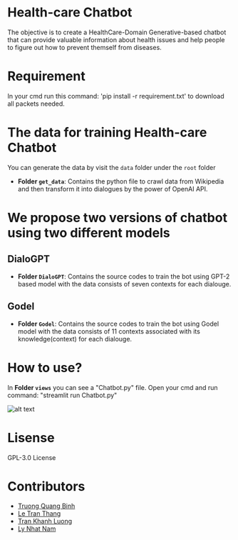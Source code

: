 # Health-care Chatbot

The objective is to create a HealthCare-Domain Generative-based chatbot that can provide valuable information about health issues and help people to figure out how to prevent themself from diseases.

# Requirement 

In your cmd run this command: 'pip install -r requirement.txt' to download all packets needed.

# The data for training Health-care Chatbot 

You can generate the data by visit the `data` folder under the `root` folder

- **Folder `get_data`**: Contains the python file to crawl data from Wikipedia and then transform it into dialogues by the power of OpenAI API.

# We propose two versions of chatbot using two different models

## DialoGPT
- **Folder `DialoGPT`**: Contains the source codes to train the bot using GPT-2 based model with the data consists of seven contexts for each dialouge.
## Godel
- **Folder `Godel`**: Contains the source codes to train the bot using Godel model with the data consists of 11 contexts associated with its knowledge(context) for each dialouge.

# How to use?
In  **Folder `views`** you can see a "Chatbot.py" file. Open your cmd and run command: "streamlit run Chatbot.py"

![alt text](https://github.com/quangbinh113/healthcare-chatbot/blob/main/data/images/medi.png?raw=true)

# Lisense
GPL-3.0 License

# Contributors

- [Truong Quang Binh](https://github.com/quangbinh113)
- [Le Tran Thang](https://github.com/thang662)
- [Tran Khanh Luong](https://github.com/collaborator2)
- [Ly Nhat Nam](https://github.com/collaborator2)

